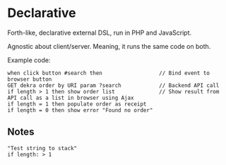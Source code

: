 # Declarative

Forth-like, declarative external DSL, run in PHP and JavaScript.

Agnostic about client/server. Meaning, it runs the same code on both.

Example code:

    when click button #search then                  // Bind event to browser button
    GET dekra order by URI param ?search            // Backend API call
    if length > 1 then show order list              // Show result from API call as a list in browser using Ajax
    if length = 1 then populate order as receipt
    if length = 0 then show error "Found no order"

## Notes

    "Test string to stack"
    if length: > 1
